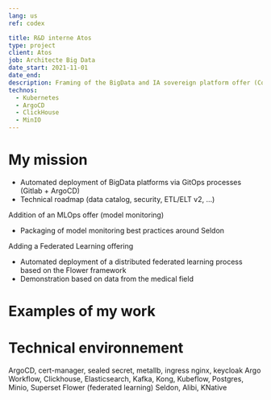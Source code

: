 ```yaml
---
lang: us
ref: codex

title: R&D interne Atos
type: project
client: Atos
job: Architecte Big Data 
date_start: 2021-11-01
date_end: 
description: Framing of the BigData and IA sovereign platform offer (Codex Data Platform)
technos:
  - Kubernetes
  - ArgoCD
  - ClickHouse
  - MinIO
---
```

# My mission

- Automated deployment of BigData platforms via GitOps processes (Gitlab + ArgoCD)
- Technical roadmap (data catalog, security, ETL/ELT v2, …)

Addition of an MLOps offer (model monitoring)
- Packaging of model monitoring best practices around Seldon

Adding a Federated Learning offering
- Automated deployment of a distributed federated learning process based on the Flower framework
- Demonstration based on data from the medical field

# Examples of my work

# Technical environnement
ArgoCD, cert-manager, sealed secret, metallb, ingress nginx, keycloak
Argo Workflow, Clickhouse, Elasticsearch, Kafka, Kong, Kubeflow, Postgres, Minio, Superset
Flower (federated learning)
Seldon, Alibi, KNative
